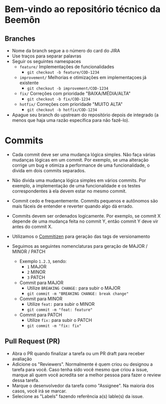 # Bem-vindo ao repositório técnico da Beemôn

## Branches
- Nome da branch segue a o número do card do JIRA
- Use traços para separar palavras
- Seguir os seguintes namespaces
    - `feature/` Implementações de funcionalidades
        - `git checkout -b feature/COD-1234`
    - `improvement/` Melhorias e otimizações em implementaçoes já existente
        - `git checkout -b improvement/COD-1234`
    - `fix/` Correções com prioridade "BAIXA/MÉDIA/ALTA"
        - `git checkout -b fix/COD-1234`
    - `hotfix/` Correções com prioridade "MUITO ALTA"
        - `git checkout -b hotfix/COD-1234`
- Apague seu branch do upstream do repositório depois de integrado (a menos que haja uma razão específica para não fazê-lo).


# Commits
- Cada commit deve ser uma mudança lógica simples. Não faça várias mudanças lógicas em um commit. Por exemplo, se uma alteração corrige um bug e otimiza a performance de uma funcionalidade, o divida em dois commits separados.

- Não divida uma mudança lógica simples em vários commits. Por exemplo, a implementação de uma funcionalidade e os testes correspondentes à ela devem estar no mesmo commit.

- Commit cedo e frequentemente. Commits pequenos e autônomos são mais fáceis de entender e reverter quando algo dá errado.

- Commits devem ser ordenados logicamente. Por exemplo, se commit X depende de uma mudança feita no commit Y, então commit Y deve vir antes do commit X.

- Utilizamos o [Commitizen](https://commitizen-tools.github.io/commitizen/) para geração das tags de versionamento
- Seguimos as seguintes nomenclaturas para geração de MAJOR / MINOR / PATCH
    - Exemplo `1.2.3`, sendo:
        - `1` MAJOR
        - `2` MINOR
        - `3` PATCH
    - Commit para MAJOR
        - Utilize `BREAKING CHANGE:` para subir o MAJOR
        - `git commit -m "BREAKING CHANGE: break change"`
    - Commit para MINOR
        - Utilize `feat:` para subir o MINOR
        - `git commit -m "feat: feature"`
    - Commit para PATCH
        - Utilize `fix:` para subir o PATCH
        - `git commit -m "fix: fix"`

## Pull Request (PR)

- Abra o PR quando finalizar a tarefa ou um PR draft para receber avaliação
- Adicione os "Reviewers". Normalmente é quem criou ou designou a tarefa para você. Caso tenha sido você mesmo que criou a issue, marque ali quem você acredita ser a melhor pessoa para fazer o review dessa tarefa.
- Marque o desenvolvedor da tarefa como "Assignee". Na maioria dos casos, você irá se marcar.
- Selecione as "Labels" fazendo referência a(s) lable(s) da issue.
